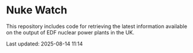 # Nuke Watch

This repository includes code for retrieving the latest information available on the output of EDF nuclear power plants in the UK.

Last updated: 2025-08-14 11:14